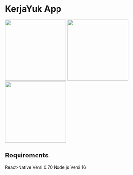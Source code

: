 # KerjaYuk App
<img src="https://github.com/camilafaiza26/test-pcs/assets/67437292/52104c70-5614-4e58-abdd-d911164e0c8f"  width="200"/>
<img src="https://github.com/camilafaiza26/test-pcs/assets/67437292/5026c46a-7bbe-41cb-817b-1d096061f2e1"  width="200"/>
<img src="https://github.com/camilafaiza26/test-pcs/assets/67437292/8b95a7bb-70fd-4ac9-a114-3e7fa7f610d2"  width="200"/>


## Requirements
React-Native Versi 0.70 
Node js Versi 16
